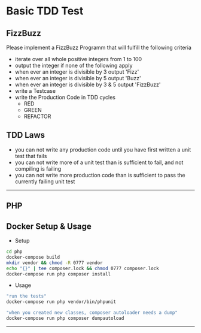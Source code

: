 Basic TDD Test
==================

FizzBuzz
--------
Please implement a FizzBuzz Programm that will fulfill the following criteria 
* iterate over all whole positive integers from 1 to 100
* output the integer if none of the following apply
* when ever an integer is divisible by 3 output 'Fizz'
* when ever an integer is divisible by 5 output 'Buzz'
* when ever an integer is divisible by 3 & 5 output 'FizzBuzz'
* write a Testcase
* write the Production Code in TDD cycles 
  * RED
  * GREEN
  * REFACTOR

TDD Laws
--------
* you can not write any production code until you have first written a unit test that fails
* you can not write more of a unit test than is sufficient to fail, and not compiling is failing
* you can not write more production code than is sufficient to pass the currently failing unit test

-----------------------------------
PHP
---
Docker Setup & Usage
-------------------- 
* Setup
```bash
cd php
docker-compose build
mkdir vendor && chmod -R 0777 vendor
echo "{}" | tee composer.lock && chmod 0777 composer.lock
docker-compose run php composer install

```

* Usage
```bash
"run the tests"
docker-compose run php vendor/bin/phpunit

"when you created new classes, composer autoloader needs a dump"
docker-compose run php composer dumpautoload
```
-----------------------------------
